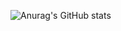 



![Anurag's GitHub stats](https://github-readme-stats.vercel.app/api?username=esayasGebre&theme=dark&show_icons=true)
